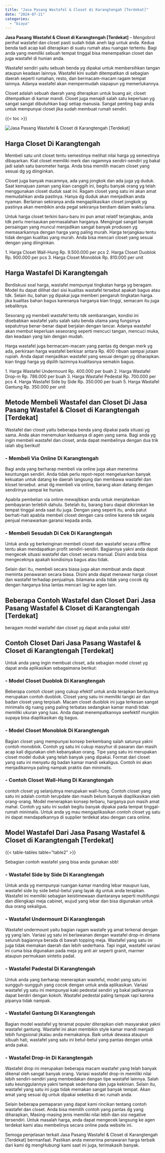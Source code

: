 ```yaml
---
title: "Jasa Pasang Wastafel & Closet di Karangtengah [Terdekat]"
date: "2024-07-21"
categories: 
  - "biaya"
---
```


**Jasa Pasang Wastafel & Closet di Karangtengah \[Terdekat\]** – Mengobrol perihal wastafel dan closet pasti sudah tidak aneh lagi untuk anda. Kedua benda tadi acap kali diterapkan di suatu rumah atau ruangan tertentu. Bagi anda yang memiliki sebuah tempat tinggal bisa menempatkan closet dan juga wastafel di hunian anda.

Wastafel sendiri yaitu sebuah benda yg dipakai untuk membersihkan tangan ataupun keadaan lainnya. Wastafel kini sudah ditempatkan di sebagian daerah seperti rumahan, resto, dan bermacam-macam ragam tempat lainnya. Adanya wastafel akan mempermudah siapapun yg memerlukannya.

Closet adalah sebuah daerah yang diterapkan untuk buang air, closet ditempatkan di kamar mandi. Closet juga menajdi salah satu keperluan yg sangat sangat dibutuhkan bagi setiap manusia. Sangat penting bagi anda untuk mempunyai closet jika sudah membuat rumah sendiri.

{{< toc >}}

![Jasa Pasang Wastafel & Closet di Karangtengah [Terdekat]](/images/wastafel-closet-murah30.png)

## Harga Closet Di Karangtengah

Membeli satu unit closet tentu semestinya melihat nilai harga yg semestinya dibayarkan. Kiat closet memiliki merk dan ragamnya sendiri-sendiri yg bakal jadi salah satu barometer harga. Anda bisa memilih macam closet yang sesuai dg yg diinginkan.

Closet juga banyak macamnya, ada yang jongkok dan ada juga yg duduk. Saat kemajuan zaman yang kian canggih ini, begitu banyak orang yg telah menggunakan closet duduk saat ini. Ragam closet yang satu ini akan amat memudahkan anda pastinya. Hanya dg duduk akan menjadikan anda nyaman. Berlainan sekiranya anda mengaplikasikan closet jongkok yg pastinya akan membikin anda pegal sekiranya berdiam dalam waktu lama.

Untuk harga closet terkini baru-baru ini pun amat relatif terjangkau, anda tdk perlu merisaukan permasalahan harganya. Mengingat sangat banyak persaingan yang muncul menjadikan sangat banyak produsen yg memasarkannya dengan harga yang paling murah. Harga terjangkau tentu tidak dengan kualitas yang murah. Anda bisa mencari closet yang sesuai dengan yang diinginkan.

1\. Harga Closet Wall-Hung Rp. 9.500.000 per pcs 2. Harga Closet Duoblok Rp. 900.000 per pcs 3. Harga Closet Monoblok Rp. 810.000 per unit

## Harga Wastafel Di Karangtengah

Berdiskusi soal harga, wastafel mempunyai tingkatan harga yg beragam. Model itu dapat dilihat dari sisi kualitas wastafel tersebut apakah bagus atau tdk. Selain itu, bahan yg dipakai juga memberi pengaruh tingkatan harga. jika kualitas bahan bagus karenanya harganya kian tinggi, semacam itu juga sebaliknya.

Sesorang yg membeli wastafel tentu tdk sembarangan, kondisi ini disebabkan wastafel yaitu salah satu benda utama yang fungsinya sepatutnya benar-benar dapat berjalan dengan lancar. Adanya wastafel akan membut keperluan seseorang seperti mencuci tangan, mencuci muka, dan keadaan yang lain dengan mudah.

Harga wastafel juga bermacam-macam yang pantas dg dengan merk yg ada, perkiraan harga wastafel berkisar antara Rp. 400 ribuan sampai jutaan rupiah. Anda dapat menjadikan wastafel yang sesuai dengan yg diharapkan. kian tinggi harga yg dipilih lazimnya kualitasnya semakin bagus.

1\. Harga Wastafel Undermount Rp. 400.000 per buah 2. Harga Wastafel Drop-in Rp. 786.000 per buah 3. Harga Wastafel Pedestal Rp. 700.000 per pcs 4. Harga Wastafel Side by Side Rp. 350.000 per buah 5. Harga Wastafel Gantung Rp. 350.000 per unit

## Metode Membeli Wastafel dan Closet Di Jasa Pasang Wastafel & Closet di Karangtengah \[Terdekat\]

Wastafel dan closet yaitu beberapa benda yang dipakai pada situasi yg sama. Anda akan menemukan keduanya di agen yang sama. Bagi anda yg ingin membeli wastafel dan closet, anda dapat membelinya dengan dua trik ialah sbg berikut!

### \- Membeli Via Online Di Karangtengah

Bagi anda yang berharap membeli via online juga akan menerima keuntungan sendiri. Anda tidak perlu repot-repot mengeluarkan banyak kekuatan untuk datang ke daerah langsung dan membawa wastafel dan kloset tersebut. amat dg membeli via online, barang akan datang dengan sendirinya sampai ke hunian.

Apabila pembelian via online mewajibkan anda untuk menjalankan pembayaran terlebih dahulu. Setelah itu, barang baru dapat dikirimkan ke tempat tinggal anda saat itu juga. Dengan yang seperti itu, anda patut berhati-hati apabila membeli closet dengan cara online karena tdk segala penjual menawarkan garansi kepada anda.

### \- Membeli Sesudah Di Cek Di Karangtengah

Untuk anda yg berkeinginan membeli closet dan wastafel secara offline tentu akan mendapatkan profit sendiri-sendiri. Bagiannya yakni anda dapat mengecek situasi wastafel dan closet secara manual. Disini anda bisa mengeceknya apakah kondisinya bagus atau tidak.

Selain dari itu, membeli secara biasa juga akan membuat anda dapat meminta penawaran secara biasa. Disini anda dapat menawar harga closet dan wastafel terhadap penjualnya. bilamana anda tidak yang cocok dg dengan harganya bisa lantas mencari lagi ke agen lain.

## Beberapa Contoh Wastafel dan Closet Dari Jasa Pasang Wastafel & Closet di Karangtengah \[Terdekat\]

beragam model wastafel dan closet yg dapat anda pakai sbb!

## Contoh Closet Dari Jasa Pasang Wastafel & Closet di Karangtengah \[Terdekat\]

Untuk anda yang ingin membuat closet, ada sebagian model closet yg dapat anda aplikasikan sebagaimana berikut:

### \- Model Closet Duoblok Di Karangtengah

Beberapa contoh closet yang cukup efektif untuk anda terapkan berikutnya merupakan contoh duoblok. Closet yang satu ini memiliki tangki air dan badan closet yang terpisah. Macam closet duoblok ini juga terkesan sangat minimalis dg ruang yang paling terbatas sedangkan kamar mandi tidak memiliki ukuran yang luas. Anda dapat menempatkannya seefektif mungkin supaya bisa diaplikasikan dg bagus.

### \- Model Closet Monoblok Di Karangtengah

Bagian closet yang mempunyai konsep berkembang salah satunya yakni contoh monoblok. Contoh yg satu ini cukup masyhur di pasaran dan masih acap kali digunakan oleh kebanyakan orang. Tipe yang satu ini merupakan closet model duduk yang telah banyak yang dipakai. Format dari closet yang satu ini menyatu dg badan kamar mandi sekaligus. Contoh ini akan menjadikannya paling nampak praktis dan minimalis.

### \- Contoh Closet Wall-Hung Di Karangtengah

contoh closet yg selanjutnya merupakan wall-hung. Contoh closet yang satu ini adalah contoh terupdate dan masih belum banyak diaplikasikan oleh orang-orang. Model menerapkan konsep terbaru, harganya pun masih amat mahal. Contoh yg satu ini sudah begitu banyak dipakai pada tempat tinggal-rumah minimalis. Untuk anda yg mau mengaplikasikan contoh closet yg satu ini dapat mendapatkannya di supplier terdekat atau dengan cara online.

## Model Wastafel Dari Jasa Pasang Wastafel & Closet di Karangtengah \[Terdekat\]

{{< table-tables table="table2" >}}

Sebagian contoh wastafel yang bisa anda gunakan sbb!

### \- Wastafel Side by Side Di Karangtengah

Untuk anda yg mempunyai ruangan kamar manding lebar maupun luas, wastafel side by side betul-betul yang layak dg untuk anda terapkan. Wastafel ini memiliki sebagian keistimewaan diantaranya seperti multifungsi dan dilengkapi meja cabinet, wujud yang lebar dan bisa digunakan untuk dua orang sekaligus.

### \- Wastafel Undermount Di Karangtengah

Wastafel undermount yaitu bagian ragam wastafe yg amat terkenal dengan yg yang lain. Variasi yg satu ini berlawanan dengan wastafel drop-in dimana seluruh bagiannya berada di bawah topping meja. Wastafel yang satu ini juga tidak memakan daerah dan lebih sederhana. Tapi ingat, wastafel variasi ini cuma bisa digunakan pada meja yg anti air seperti granit, marmer ataupun permukaan sintetis padat.

### \- Wastafel Padestal Di Karangtengah

Untuk anda yang berharap menerapkan wasteful, model yang satu ini sungguh-sungguh yang cocok dengan untuk anda aplikasikan. Variasi wastafel yg satu ini mempunyai kaki pedestal sendiri yg bakal jadikannya dapat berdiri dengan kokoh. Wastafel pedestal paling tampak rapi karena pipanya tidak nampak.

### \- Wastafel Gantung Di Karangtengah

Bagian model wastafel yg teramat populer diterapkan oleh masyarakat yakni wastafel gantung. Wastafel ini akan membikin style kamar mandi menjadi lebih fungsional jikalau anda memakainya. Baik untuk dewasa ataupun sibuah hati, wastafel yang satu ini betul-betul yang pantas dengan untuk anda pakai.

### \- Wastafel Drop-in Di Karangtengah

Wastafel drop ini merupakan beberapa macam wastafel yang telah banyak dikenal oleh sangat banyak orang. Variasi wastafel drop-in memiliki nilai lebih sendiri-sendiri yang membedakan dengan tipe wastafel lainnya. Salah satu keunggulannya yakni tampak sederhana dan juga kekinian. Selain itu, wastafel yang satu ini juga tidak memakan sangat banyak tempat. Akan amat yang sesuai dg untuk dipakai seketika di wc rumah anda.

Selain beberapa pemaparan yang dapat kami rincikan tentang contoh wastafel dan closet. Anda bisa memilih contoh yang pantas dg yang diharapkan, Masing-masing jenis memiliki nilai lebih dan sisi negative tersendiri. Untuk masalah harga, anda dapat mengecek langsung ke agen terdekat kami atau membelinya secara online pada website ini.

Semoga penjelasan terkait Jasa Pasang Wastafel & Closet di Karangtengah \[Terdekat\] bermanfaat. Pastikan anda menerima penawaran harga terbaik dari kami dg mengHubungi kami saat ini juga, terimakasih banyak.
